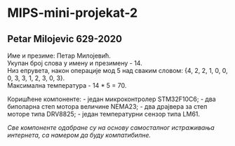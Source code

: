 # MIPS-mini-projekat-2
Petar Milojevic 629-2020
-----------------------------------
<p>
Име и презиме: Петар Милојевић.<br>
Укупан број слова у имену и презимену - 14.<br>
Низ епрувета, након операције мод 5 над сваким словом: {4, 2, 2, 1, 0, 0, 0, 3, 3, 1, 2, 3, 0, 3}.<br>
Максимална температура - 14 * 5 = 70.<br>
</p>
<p>
Коришћене компоненте:
- један микроконтролер STM32F10C6;
- два биполарна степ мотора величине NEMA23;
- два драјвера за степ моторе типа DRV8825;
- један температурни сензор типа LM61.<br>
</p>
<i>Све компоненте одабране су на основу самосталног истраживања интернета, са намером да буду компатибилне.</i>
